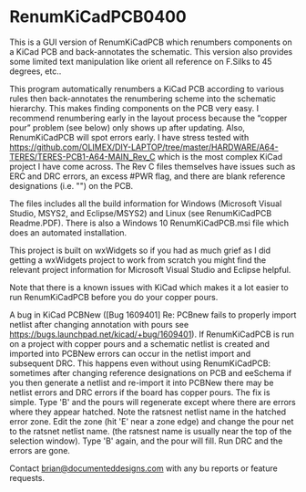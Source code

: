 # RenumKiCadPCB0400
This is a GUI version of RenumKiCadPCB which renumbers components on a KiCad PCB and back-annotates the schematic. This version also 
provides some limited text manipulation like orient all reference on F.Silks to 45 degrees, etc..

This program automatically renumbers a KiCad PCB according to various rules then back-annotates the renumbering scheme into the
schematic hierarchy. This makes finding components on the PCB very easy. I recommend renumbering early in the layout process 
because the “copper pour” problem (see below) only shows up after updating. Also, RenumKiCadPCB will spot errors early. I have 
stress tested with https://github.com/OLIMEX/DIY-LAPTOP/tree/master/HARDWARE/A64-TERES/TERES-PCB1-A64-MAIN_Rev_C which is the 
most complex KiCad project I have come across. The Rev C files themselves have issues such as ERC and DRC errors, an excess 
#PWR flag, and there are blank reference designations (i.e. "") on the PCB. 

The files includes all the build information for Windows (Microsoft Visual Studio, MSYS2, and Eclipse/MSYS2) and Linux 
(see RenumKiCadPCB Readme.PDF). There is also a Windows 10 RenumKiCadPCB.msi file which does an automated installation.

This project is built on wxWidgets so if you had as much grief as I did getting a wxWidgets project to work from scratch 
you might find the relevant project information for Microsoft Visual Studio and Eclipse helpful.

Note that there is a known issues with KiCad which makes it a lot easier to run RenumKiCadPCB before you do your copper pours. 

A bug in KiCad PCBNew ([Bug 1609401] Re: PCBnew fails to properly import netlist after changing annotation with pours see https://bugs.launchpad.net/kicad/+bug/1609401). If RenumKiCadPCB is run on a project with copper pours and a schematic netlist is created and imported into PCBNew errors can occur in the netlist import and subsequent DRC. This happens even without using RenumKiCadPCB: sometimes after changing reference designations on PCB and eeSchema if you then generate a netlist and re-import it into PCBNew there may be netlist errors and DRC errors if the board has copper pours.
The fix is simple. Type 'B' and the pours will regenerate except where there are errors where they appear hatched. Note the ratsnest netlist name in the hatched error zone. Edit the zone (hit 'E' near a zone edge) and change the pour net to the ratsnet netlist name. (the ratsnest name is usually near the top of the selection window). Type 'B' again, and the pour will fill. Run DRC and the errors are gone.


Contact brian@documenteddesigns.com with any bu reports or feature requests.


